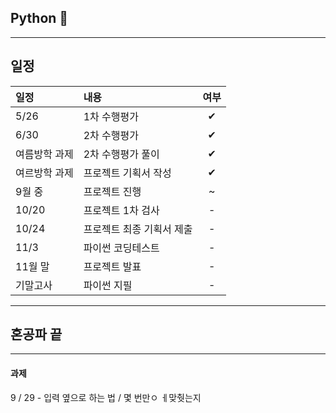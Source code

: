 ## Python 🤖

------
## 일정
|일정|내용|여부|
|:--|:--|:--:|
|5/26|1차 수행평가|✔|
|6/30|2차 수행평가|✔|
|여름방학 과제|2차 수행평가 풀이|✔|
|여르방학 과제|프로젝트 기획서 작성|✔|
|9월 중|프로젝트 진행|~|
|10/20|프로젝트 1차 검사|-|
|10/24|프로젝트 최종 기획서 제출|-|
|11/3|파이썬 코딩테스트|-|
|11월 말|프로젝트 발표|-|
|기말고사|파이썬 지필|-|

------
  
## 혼공파 끝


----

#### 과제

9 / 29 - 입력 옆으로 하는 법 / 몇 번만ㅇ ㅔ맞췃는지
